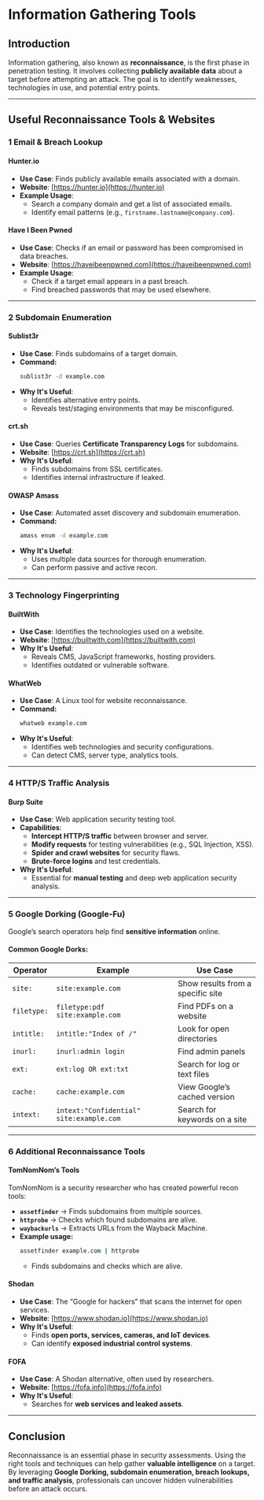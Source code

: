 # Information Gathering Tools

##  Introduction
Information gathering, also known as **reconnaissance**, is the first phase in penetration testing. It involves collecting **publicly available data** about a target before attempting an attack. The goal is to identify weaknesses, technologies in use, and potential entry points.

---

##  Useful Reconnaissance Tools & Websites

### **1️ Email & Breach Lookup**
#### **Hunter.io**
- **Use Case**: Finds publicly available emails associated with a domain.
- **Website**: [https://hunter.io](https://hunter.io)
- **Example Usage**:
  - Search a company domain and get a list of associated emails.
  - Identify email patterns (e.g., `firstname.lastname@company.com`).

#### **Have I Been Pwned**
- **Use Case**: Checks if an email or password has been compromised in data breaches.
- **Website**: [https://haveibeenpwned.com](https://haveibeenpwned.com)
- **Example Usage**:
  - Check if a target email appears in a past breach.
  - Find breached passwords that may be used elsewhere.

---

### **2️ Subdomain Enumeration**
#### **Sublist3r**
- **Use Case**: Finds subdomains of a target domain.
- **Command:**
  ```bash
  sublist3r -d example.com
  ```
- **Why It's Useful**:
  - Identifies alternative entry points.
  - Reveals test/staging environments that may be misconfigured.

#### **crt.sh**
- **Use Case**: Queries **Certificate Transparency Logs** for subdomains.
- **Website**: [https://crt.sh](https://crt.sh)
- **Why It's Useful**:
  - Finds subdomains from SSL certificates.
  - Identifies internal infrastructure if leaked.

#### **OWASP Amass**
- **Use Case**: Automated asset discovery and subdomain enumeration.
- **Command:**
  ```bash
  amass enum -d example.com
  ```
- **Why It's Useful**:
  - Uses multiple data sources for thorough enumeration.
  - Can perform passive and active recon.

---

### **3️ Technology Fingerprinting**
#### **BuiltWith**
- **Use Case**: Identifies the technologies used on a website.
- **Website**: [https://builtwith.com](https://builtwith.com)
- **Why It's Useful**:
  - Reveals CMS, JavaScript frameworks, hosting providers.
  - Identifies outdated or vulnerable software.

#### **WhatWeb**
- **Use Case**: A Linux tool for website reconnaissance.
- **Command:**
  ```bash
  whatweb example.com
  ```
- **Why It's Useful**:
  - Identifies web technologies and security configurations.
  - Can detect CMS, server type, analytics tools.

---

### **4️ HTTP/S Traffic Analysis**
#### **Burp Suite**
- **Use Case**: Web application security testing tool.
- **Capabilities**:
  - **Intercept HTTP/S traffic** between browser and server.
  - **Modify requests** for testing vulnerabilities (e.g., SQL Injection, XSS).
  - **Spider and crawl websites** for security flaws.
  - **Brute-force logins** and test credentials.
- **Why It's Useful**:
  - Essential for **manual testing** and deep web application security analysis.

---

### **5️ Google Dorking (Google-Fu)**
Google’s search operators help find **sensitive information** online.

#### **Common Google Dorks:**
| Operator  | Example | Use Case |
|-----------|----------------------------------|----------------------------------|
| `site:`   | `site:example.com` | Show results from a specific site |
| `filetype:` | `filetype:pdf site:example.com` | Find PDFs on a website |
| `intitle:` | `intitle:"Index of /"` | Look for open directories |
| `inurl:`  | `inurl:admin login` | Find admin panels |
| `ext:`    | `ext:log OR ext:txt` | Search for log or text files |
| `cache:`  | `cache:example.com` | View Google’s cached version |
| `intext:` | `intext:"Confidential" site:example.com` | Search for keywords on a site |

---

### **6️ Additional Reconnaissance Tools**
#### **TomNomNom’s Tools**
TomNomNom is a security researcher who has created powerful recon tools:
- **`assetfinder`** → Finds subdomains from multiple sources.
- **`httprobe`** → Checks which found subdomains are alive.
- **`waybackurls`** → Extracts URLs from the Wayback Machine.
- **Example usage:**
  ```bash
  assetfinder example.com | httprobe
  ```
  - Finds subdomains and checks which are alive.

#### **Shodan**
- **Use Case**: The “Google for hackers” that scans the internet for open services.
- **Website**: [https://www.shodan.io](https://www.shodan.io)
- **Why It's Useful**:
  - Finds **open ports, services, cameras, and IoT devices**.
  - Can identify **exposed industrial control systems**.

#### **FOFA**
- **Use Case**: A Shodan alternative, often used by researchers.
- **Website**: [https://fofa.info](https://fofa.info)
- **Why It's Useful**:
  - Searches for **web services and leaked assets**.

---

##  Conclusion
Reconnaissance is an essential phase in security assessments. Using the right tools and techniques can help gather **valuable intelligence** on a target. By leveraging **Google Dorking, subdomain enumeration, breach lookups, and traffic analysis**, professionals can uncover hidden vulnerabilities before an attack occurs.



